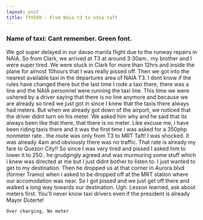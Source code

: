 ```yaml
---
layout: post
title: TYX500 - From Naia t3 to edsa taft
---
```


### Name of taxi: Cant remember. Green font.

We got super delayed in our davao manila flight due to the runway repairs in NAIA. So from Clark, we arrived at T3 at around 3:30am.. my brother and I were super tired. We were stuck in Clark for more than 12hrs and inside the plane for almost 10hours that I was really pissed off. Then we got into the nearest available taxi in the departures area of NAIA T3. I dont know if the rules have changed there but the last time I rode a taxi there, there was a line and the NAIA personnel were running the taxi line. This time we were ushered by a driver saying that there is no line anymore and because we are already so tired we just got in since I knew that the taxis there always had meters. But when we already got down of the airport, we noticed that the driver didnt turn on his meter. We asked him why and he said that its always been like that there, that there is no meter. Like excuse me, i have been riding taxis there and it was the first time i was asked for a 350php nonmeter rate.. the route was only from T3 to MRT Taft! I was shocked. It was already 4am and obviously there was no traffic. That rate is already my fare to Quezon City!! So since I was very tired and pissed I asked him to lower it to 250.. he grudgingly agreed and was murmuring some stuff which i knew was directed at me but I just didnt bother to listen to. I just wanted to get to my destination. Then he dropped us at that corner in Aurora blvd (former Tramo) when i asked to be dropped off at the MRT station where our accomodation was near. So I got pissed and we just get off there and walked a long way towards our destination. Ugh. Lesson learned, ask about meters first. You'll never know taxi drivers even if the president is already Mayor Duterte!

```Over charging, No meter```
